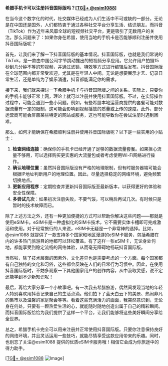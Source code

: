 **希腊手机卡可以注册抖音国际版吗？[[TG💪+ @esim1088](https://t.me/s/esim1088)]**

在当今这个数字化的时代，社交媒体已经成为人们生活中不可或缺的一部分。无论是在中国还是国外，人们都热衷于通过各种社交平台分享生活、结识朋友。而抖音（TikTok）作为近年来风靡全球的短视频社交平台，更是吸引了无数用户的关注。那么问题来了：如果你身在希腊，使用当地的手机卡是否能够顺利注册并使用抖音国际版呢？

首先，让我们来了解一下抖音国际版的基本情况。抖音国际版，也就是我们常说的TikTok，是一款由中国公司字节跳动推出的短视频分享应用。它允许用户拍摄15秒到几分钟不等的短视频，并通过滤镜、特效等方式进行编辑后发布。抖音国际版在全球范围内都非常受欢迎，尤其是在年轻人中间。无论是想要展示才艺、记录日常生活，还是单纯为了娱乐消遣，抖音都能满足你的需求。

接下来，我们就来探讨一下希腊手机卡与抖音国际版之间的关系。实际上，只要你的手机卡能够正常上网，理论上就可以注册并使用抖音国际版。不过，在实际操作过程中，可能会遇到一些小问题。例如，有些希腊本地运营商提供的套餐可能对数据流量有一定的限制，这可能会影响到视频播放的质量或上传的速度。此外，部分运营商可能会屏蔽某些特定的网站或服务，这也可能导致你在尝试注册时遇到困难。

那么，如何才能确保在希腊顺利注册并使用抖音国际版呢？以下是一些实用的小贴士：

1. **检查网络连接**：确保你的手机卡已经开通了足够的数据流量套餐。如果担心流量不够用，可以选择购买更实惠的大流量包或者考虑使用Wi-Fi网络进行操作。
2. **确认地理位置**：虽然抖音国际版没有严格的地理限制，但有时服务器端可能会根据IP地址判断用户的地理位置。因此，尽量选择稳定的网络环境，避免频繁切换地点。
3. **更新应用程序**：定期检查并更新抖音国际版至最新版本，以获得更好的体验和安全性保障。
4. **多尝试几次**：如果初次注册失败，不要气馁，可以稍后再试几次。有时候只是暂时的技术故障而已。

除了上述方法之外，还有一种更加便捷的方式可以帮助你解决这些问题——那就是使用eSIM卡。eSIM卡是一种虚拟化的SIM卡技术，它不需要实体卡槽即可完成激活和使用。对于经常旅行的人来说，eSIM卡无疑是一个非常棒的选择。比如，@esim1088 就提供了一款支持多个国家和地区漫游的eSIM卡服务，包括希腊在内的许多热门旅游目的地都可以轻松覆盖。有了这样一张eSIM卡，无论身处何地，都能享受到稳定流畅的网络体验，从而毫无障碍地畅玩抖音国际版。

当然啦，除了技术层面的因素外，文化差异也是需要考虑的一个方面。每个国家都有自己独特的文化和习俗，这些都会反映在人们的日常行为习惯中。因此，在使用抖音国际版时，不妨多观察一下其他国家用户的创作内容，从中汲取灵感，说不定还能学到不少新知识呢！

最后，再给大家分享一个小故事吧。有一次我去希腊旅游，偶然间发现当地的年轻人特别喜欢用抖音记录自己的生活点滴。他们拍下了蓝天白云下的美景、热闹非凡的集市以及温馨的家庭聚会等等。看着这些充满活力的画面，我突然意识到，无论身在何处，只要有一颗热爱生活的心，就能随时随地创造出属于自己的精彩瞬间。而抖音国际版恰恰为我们提供了这样一个平台，让我们能够将这些美好瞬间分享给全世界。

总之，希腊手机卡完全可以用来注册并正常使用抖音国际版。只要你注意保持良好的网络环境，并且灵活运用一些技巧，就能尽情享受这款应用带来的乐趣。同时，也别忘了关注@esim1088 提供的优质eSIM卡服务哦！相信它会成为你旅途中的得力助手。

[[TG💪+ @esim1088](https://t.me/s/esim1088) ![Image](https://i.postimg.cc/4NQfJmqS/Snipaste-2025-05-13-00-14-12.png)]
